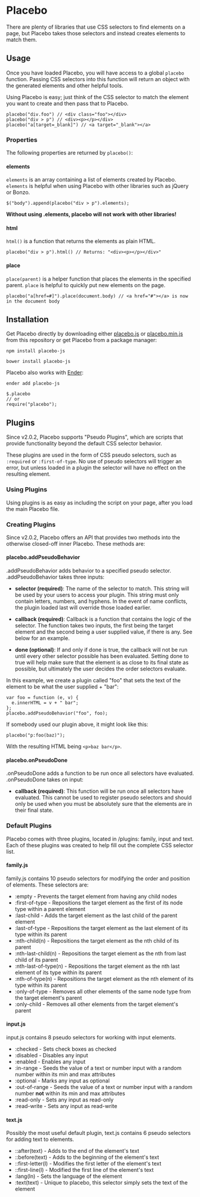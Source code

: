 # Placebo

There are plenty of libraries that use CSS selectors to find elements on a page, but Placebo takes those selectors and instead creates elements to match them.

## Usage
Once you have loaded Placebo, you will have access to a global ``placebo`` function. Passing CSS selectors into this function will return an object with the generated elements and other helpful tools.

Using Placebo is easy; just think of the CSS selector to match the element you want to create and then pass that to Placebo.
```
placebo("div.foo") // <div class="foo"></div>
placebo("div > p") // <div><p></p></div>
placebo("a[target=_blank]") // <a target="_blank"></a>
```

### Properties
The following properties are returned by ``placebo()``:
#### elements
``elements`` is an array containing a list of elements created by Placebo. ``elements`` is helpful when using Placebo with other libraries such as jQuery or Bonzo.

```
$("body").append(placebo("div > p").elements);
```
__Without using .elements, placebo will not work with other libraries!__
#### html
``html()`` is a function that returns the elements as plain HTML.
```
placebo("div > p").html() // Returns: "<div><p></p></div>"
```
#### place
``place(parent)`` is a helper function that places the elements in the specified parent. ``place`` is helpful to quickly put new elements on the page.
```
placebo("a[href=#]").place(document.body) // <a href="#"></a> is now in the document body
```

## Installation
Get Placebo directly by downloading either [placebo.js](https://raw.githubusercontent.com/dmnevius/Placebo/master/placebo.js) or [placebo.min.js](https://raw.githubusercontent.com/dmnevius/Placebo/master/placebo.min.js) from this repository or get Placebo from a package manager:
```
npm install placebo-js
```
```
bower install placebo-js
```
Placebo also works with [Ender](http://enderjs.com/):
```
ender add placebo-js
```
```
$.placebo
// or
require("placebo");
```
## Plugins
Since v2.0.2, Placebo supports "Pseudo Plugins", which are scripts that provide functionality beyond the default CSS selector behavior.

These plugins are used in the form of CSS pseudo selectors, such as ``:required`` or ``:first-of-type``. No use of pseudo selectors will trigger an error, but unless loaded in a plugin the selector will have no effect on the resulting element.

### Using Plugins
Using plugins is as easy as including the script on your page, after you load the main Placebo file.

### Creating Plugins
Since v2.0.2, Placebo offers an API that provides two methods into the otherwise closed-off inner Placebo. These methods are:

#### placebo.addPseudoBehavior
.addPseudoBehavior adds behavior to a specified pseudo selector. .addPseudoBehavior takes three inputs:
- __selector (required)__:
The name of the selector to match. This string will be used by your users to access your plugin. This string must only contain letters, numbers, and hyphens.
In the event of name conflicts, the plugin loaded last will override those loaded earlier.

- __callback (required)__:
Callback is a function that contains the logic of the selector. The function takes two inputs, the first being the target element and the second being a user supplied value, if there is any. See below for an example.

- __done (optional)__:
If and only if done is true, the callback will not be run until every other selector possible has been evaluated. Setting done to true will help make sure that the element is as close to its final state as possible, but ultimately the user decides the order selectors evaluate.

In this example, we create a plugin called "foo" that sets the text of the element to be what the user supplied + "bar":
```
var foo = function (e, v) {
  e.innerHTML = v + " bar";
};
placebo.addPseudoBehavior("foo", foo);
```
If somebody used our plugin above, it might look like this:
```
placebo("p:foo(baz)");
```
With the resulting HTML being ``<p>baz bar</p>``.

#### placebo.onPseudoDone
.onPseudoDone adds a function to be run once all selectors have evaluated. .onPseudoDone takes on input:
- __callback (required)__:
This function will be run once all selectors have evaluated. This cannot be used to register pseudo selectors and should only be used when you must be absolutely sure that the elements are in their final state.

### Default Plugins
Placebo comes with three plugins, located in /plugins: family, input and text. Each of these plugins was created to help fill out the complete CSS selector list.

#### family.js
family.js contains 10 pseudo selectors for modifying the order and position of elements. These selectors are:
- :empty - Prevents the target element from having any child nodes
- :first-of-type - Repositions the target element as the first of its node type within a parent element
- :last-child - Adds the target element as the last child of the parent element
- :last-of-type - Repositions the target element as the last element of its type within its parent
- :nth-child(n) - Repositions the target element as the nth child of its parent
- :nth-last-child(n) - Repositions the target element as the nth from last child of its parent
- :nth-last-of-type(n) - Repositions the target element as the nth last element of its type within its parent
- :nth-of-type(n) - Repositions the target element as the nth element of its type within its parent
- :only-of-type - Removes all other elements of the same node type from the target element's parent
- :only-child - Removes all other elements from the target element's parent

#### input.js
input.js contains 8 pseudo selectors for working with input elements.
- :checked - Sets check boxes as checked
- :disabled - Disables any input
- :enabled - Enables any input
- :in-range - Seeds the value of a text or number input with a random number within its min and max attributes
- :optional - Marks any input as optional
- :out-of-range - Seeds the value of a text or number input with a random number __not__ within its min and max attributes
- :read-only - Sets any input as read-only
- :read-write - Sets any input as read-write

#### text.js
Possibly the most useful default plugin, text.js contains 6 pseudo selectors for adding text to elements.
- ::after(text) - Adds to the end of the element's text
- ::before(text) - Adds to the beginning of the element's text
- ::first-letter(l) - Modifies the first letter of the element's text
- ::first-line(l) - Modified the first line of the element's text
- :lang(ln) - Sets the language of the element
- :text(text) - Unique to placebo, this selector simply sets the text of the element
